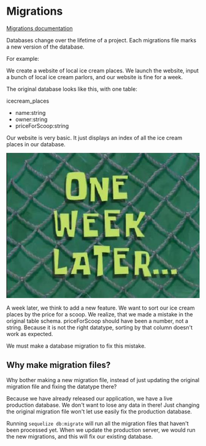 # Migrations

[Migrations documentation](http://docs.sequelizejs.com/en/latest/docs/migrations/)

Databases change over the lifetime of a project. Each migrations file marks a new version of the database.

For example:

We create a website of local ice cream places. We launch the website, input a bunch of local ice cream parlors, and our website is fine for a week.

The original database looks like this, with one table:

icecream_places
  - name:string
  - owner:string
  - priceForScoop:string

Our website is very basic. It just displays an index of all the ice cream places in our database.

![](Oneweeklater.jpg)

A week later, we think to add a new feature. We want to sort our ice cream places by the price for a scoop. We realize, that we made a mistake in the original table schema. priceForScoop should have been a number, not a string. Because it is not the right datatype, sorting by that column doesn't work as expected.

We must make a database migration to fix this mistake.

## Why make migration files?

Why bother making a new migration file, instead of just updating the original migration file and fixing the datatype there?

Because we have already released our application, we have a live production database. We don't want to lose any data in there! Just changing the original migration file won't let use easily fix the production database.

Running `sequelize db:migrate` will run all the migration files that haven't been processed yet. When we update the production server, we would run the new migrations, and this will fix our existing database.
